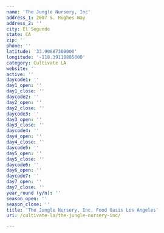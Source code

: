```yaml
---
name: 'The Jungle Nursery, Inc'
address_1: 2007 S. Hughes Way
address_2: ''
city: El Segundo
state: CA
zip: ''
phone: ''
latitude: '33.90887300000'
longitude: '-118.39118885000'
category: Cultivate LA
website: ''
active: ''
daycode1: ''
day1_open: ''
day1_close: ''
daycode2: ''
day2_open: ''
day2_close: ''
daycode3: ''
day3_open: ''
day3_close: ''
daycode4: ''
day4_open: ''
day4_close: ''
daycode5: ''
day5_open: ''
day5_close: ''
daycode6: ''
day6_open: ''
daycode7: ''
day7_open: ''
day7_close: ''
year_round (y/n): ''
season_open: ''
season_close: ''
title: 'The Jungle Nursery, Inc, Food Oasis Los Angeles'
uri: /cultivate-la/the-jungle-nursery-inc/

---
```

